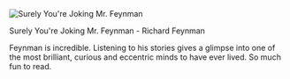 <img src="../../public/images/book_covers/surelyyourejoking.jpg" id="cover" alt="Surely You're Joking Mr. Feynman"/>
<p id="title">Surely You're Joking Mr. Feynman - Richard Feynman</p>

Feynman is incredible. 
Listening to his stories gives a glimpse into one of the most brilliant, curious and eccentric minds to have ever lived. 
So much fun to read.

